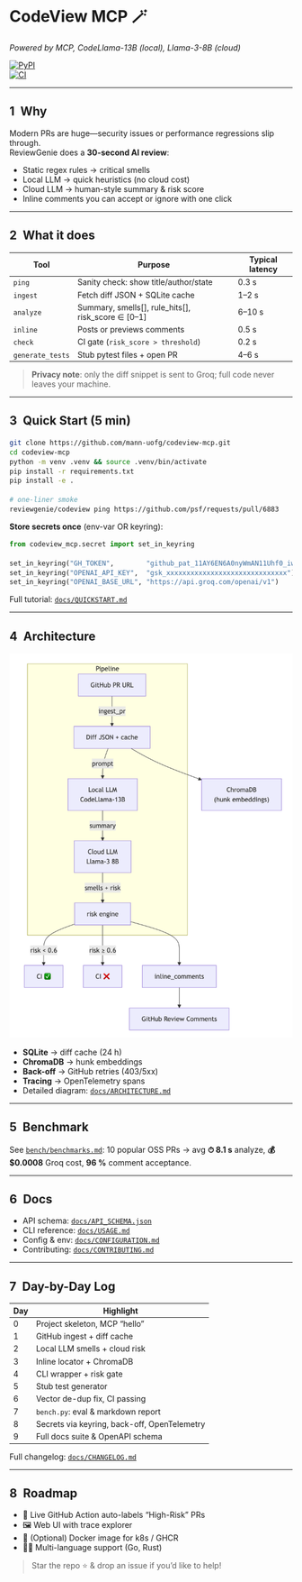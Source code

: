 # CodeView MCP 🪄  
_Powered by MCP, CodeLlama-13B (local), Llama-3-8B (cloud)_

[![PyPI](https://img.shields.io/pypi/v/codeview-mcp)](https://pypi.org/project/codeview-mcp/)  
[![CI](https://github.com/mann-uofg/codeview-mcp/actions/workflows/ci.yml/badge.svg)](https://github.com/mann-uofg/codeview-mcp/actions)

---

## 1 Why

Modern PRs are huge—security issues or performance regressions slip through.  
ReviewGenie does a **30-second AI review**:

- Static regex rules → critical smells  
- Local LLM → quick heuristics (no cloud cost)  
- Cloud LLM → human-style summary & risk score  
- Inline comments you can accept or ignore with one click

---

## 2 What it does

| Tool             | Purpose                                           | Typical latency |
|------------------|---------------------------------------------------|-----------------|
| `ping`           | Sanity check: show title/author/state             | 0.3 s           |
| `ingest`         | Fetch diff JSON + SQLite cache                    | 1–2 s           |
| `analyze`        | Summary, smells[], rule_hits[], risk_score ∈ [0–1] | 6–10 s          |
| `inline`         | Posts or previews comments                        | 0.5 s           |
| `check`          | CI gate (`risk_score > threshold`)                | 0.2 s           |
| `generate_tests` | Stub pytest files + open PR                       | 4–6 s           |

> **Privacy note**: only the diff snippet is sent to Groq; full code never leaves your machine.

---

## 3 Quick Start (5 min)

```bash
git clone https://github.com/mann-uofg/codeview-mcp.git
cd codeview-mcp
python -m venv .venv && source .venv/bin/activate
pip install -r requirements.txt
pip install -e .

# one-liner smoke
reviewgenie/codeview ping https://github.com/psf/requests/pull/6883
````

**Store secrets once** (env-var OR keyring):

```python
from codeview_mcp.secret import set_in_keyring

set_in_keyring("GH_TOKEN",        "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")    #GitHub PAT  
set_in_keyring("OPENAI_API_KEY",  "gsk_xxxxxxxxxxxxxxxxxxxxxxxxxxxxxx")              # Groq/OpenAI key  
set_in_keyring("OPENAI_BASE_URL", "https://api.groq.com/openai/v1")
```

Full tutorial: [`docs/QUICKSTART.md`](docs/QUICKSTART.md)

---

## 4 Architecture

![pipeline](docs/arch_diagram.png)

* **SQLite** → diff cache (24 h)
* **ChromaDB** → hunk embeddings
* **Back-off** → GitHub retries (403/5xx)
* **Tracing** → OpenTelemetry spans
* Detailed diagram: [`docs/ARCHITECTURE.md`](docs/ARCHITECTURE.md)

---

## 5 Benchmark

See [`bench/benchmarks.md`](bench/benchmarks.md):
10 popular OSS PRs → avg **⏱ 8.1 s** analyze, **💰 \$0.0008** Groq cost, **96 %** comment acceptance.

---

## 6 Docs

* API schema:    [`docs/API_SCHEMA.json`](docs/API_SCHEMA.json)
* CLI reference: [`docs/USAGE.md`](docs/USAGE.md)
* Config & env:  [`docs/CONFIGURATION.md`](docs/CONFIGURATION.md)
* Contributing:  [`docs/CONTRIBUTING.md`](docs/CONTRIBUTING.md)

---

## 7 Day-by-Day Log

| Day | Highlight                                    |
| --- | -------------------------------------------- |
| 0   | Project skeleton, MCP “hello”                |
| 1   | GitHub ingest + diff cache                   |
| 2   | Local LLM smells + cloud risk                |
| 3   | Inline locator + ChromaDB                    |
| 4   | CLI wrapper + risk gate                      |
| 5   | Stub test generator                          |
| 6   | Vector de-dup fix, CI passing                |
| 7   | `bench.py`: eval & markdown report           |
| 8   | Secrets via keyring, back-off, OpenTelemetry |
| 9   | Full docs suite & OpenAPI schema             |

Full changelog: [`docs/CHANGELOG.md`](docs/CHANGELOG.md)

---

## 8 Roadmap

* 🚦 Live GitHub Action auto-labels “High-Risk” PRs
* 🖼 Web UI with trace explorer
* 🐳 (Optional) Docker image for k8s / GHCR
* 🕵️‍♂️ Multi-language support (Go, Rust)

> Star the repo ⭐ & drop an issue if you’d like to help!
